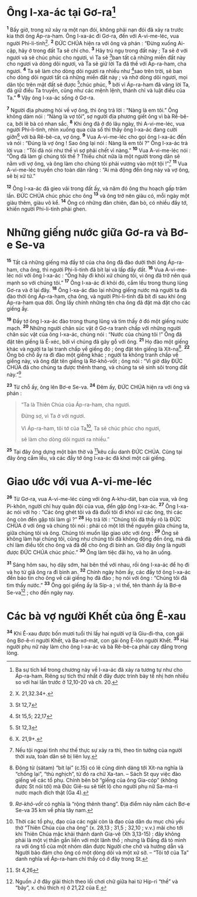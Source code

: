 # Ông I-xa-ác tại Gơ-ra[^1]
<sup><b>1</b></sup> Bấy giờ, trong xứ xảy ra một nạn đói, không phải nạn đói đã xảy ra trước kia thời ông Áp-ra-ham. Ông I-xa-ác đi Gơ-ra, đến với A-vi-me-léc, vua người Phi-li-tinh[^2]. <sup><b>2</b></sup> ĐỨC CHÚA hiện ra với ông và phán : “Đừng xuống Ai-cập, hãy ở trong đất Ta sẽ chỉ cho. <sup><b>3</b></sup> Hãy trú ngụ trong đất này ; Ta sẽ ở với ngươi và sẽ chúc phúc cho ngươi, vì Ta sẽ [^1*]ban tất cả những miền đất này cho ngươi và dòng dõi ngươi, và Ta sẽ giữ lời Ta đã thề với Áp-ra-ham, cha ngươi. <sup><b>4</b></sup> Ta sẽ làm cho dòng dõi ngươi ra nhiều như [^2*]sao trên trời, sẽ ban cho dòng dõi ngươi tất cả những miền đất này ; và nhờ dòng dõi ngươi, mọi dân tộc trên mặt đất sẽ được [^3*]chúc phúc, <sup><b>5</b></sup> bởi vì Áp-ra-ham đã vâng lời Ta, đã giữ điều Ta truyền, cũng như các mệnh lệnh, thánh chỉ và luật điều của Ta.” <sup><b>6</b></sup> Vậy ông I-xa-ác sống ở Gơ-ra.

<sup><b>7</b></sup> Người địa phương hỏi về vợ ông, thì ông trả lời : “Nàng là em tôi.” Ông không dám nói : “Nàng là vợ tôi”, sợ người địa phương giết ông vì bà Rê-bê-ca, bởi lẽ bà có nhan sắc. <sup><b>8</b></sup> Khi ông đã ở đó lâu ngày, thì A-vi-me-léc, vua người Phi-li-tinh, nhìn xuống qua cửa sổ thì thấy ông I-xa-ác đang cười giỡn[^3] với bà Rê-bê-ca, vợ ông. <sup><b>9</b></sup> Vua A-vi-me-léc cho gọi ông I-xa-ác đến và nói : “Đúng là vợ ông ! Sao ông lại nói : Nàng là em tôi ?” Ông I-xa-ác trả lời vua : “Tôi đã nói như thế vì sợ phải chết vì nàng.” <sup><b>10</b></sup> Vua A-vi-me-léc nói : “Ông đã làm gì chúng tôi thế ? Thiếu chút nữa là một người trong dân sẽ nằm với vợ ông, và ông làm cho chúng tôi phải vương vào một tội !”[^4] <sup><b>11</b></sup> Vua A-vi-me-léc truyền cho toàn dân rằng : “Ai mà động đến ông này và vợ ông, sẽ bị xử tử.”

<sup><b>12</b></sup> Ông I-xa-ác đã gieo vãi trong đất ấy, và năm đó ông thu hoạch gấp trăm lần. ĐỨC CHÚA chúc phúc cho ông <sup><b>13</b></sup> và ông trở nên giàu có, mỗi ngày một giàu thêm, giàu vô kể. <sup><b>14</b></sup> Ông có những đàn chiên, đàn bò, có nhiều đầy tớ, khiến người Phi-li-tinh phải ghen.

# Những giếng nước giữa Gơ-ra và Bơ-e Se-va
<sup><b>15</b></sup> Tất cả những giếng mà đầy tớ của cha ông đã đào dưới thời ông Áp-ra-ham, cha ông, thì người Phi-li-tinh đã bít lại và lấp đầy đất. <sup><b>16</b></sup> Vua A-vi-me-léc nói với ông I-xa-ác : “Ông hãy đi khỏi xứ chúng tôi, vì ông đã trở nên quá mạnh so với chúng tôi.” <sup><b>17</b></sup> Ông I-xa-ác đi khỏi đó, cắm lều trong thung lũng Gơ-ra và ở lại đây. <sup><b>18</b></sup> Ông I-xa-ác đào lại những giếng nước mà người ta đã đào thời ông Áp-ra-ham, cha ông, và người Phi-li-tinh đã bít đi sau khi ông Áp-ra-ham qua đời. Ông lấy chính những tên cha ông đã đặt mà đặt cho các giếng ấy.

<sup><b>19</b></sup> Đầy tớ ông I-xa-ác đào trong thung lũng và tìm thấy ở đó một giếng nước mạch. <sup><b>20</b></sup> Những người chăn súc vật ở Gơ-ra tranh chấp với những người chăn súc vật của ông I-xa-ác, chúng nói : “Nước của chúng tôi !” Ông đã đặt tên giếng là Ê-xéc, bởi vì chúng đã gây gỗ với ông. <sup><b>21</b></sup> Họ đào một giếng khác và người ta lại tranh chấp về giếng đó ; ông đặt tên giếng là Xít-na[^5]. <sup><b>22</b></sup> Ông bỏ chỗ ấy ra đi đào một giếng khác ; người ta không tranh chấp về giếng này, và ông đặt tên giếng là Rơ-khô-vốt ; ông nói : “Vì giờ đây ĐỨC CHÚA đã cho chúng ta được thênh thang, và chúng ta sẽ sinh sôi trong đất này.”[^6]

<sup><b>23</b></sup> Từ chỗ ấy, ông lên Bơ-e Se-va. <sup><b>24</b></sup> Đêm ấy, ĐỨC CHÚA hiện ra với ông và phán : 
> “Ta là Thiên Chúa của Áp-ra-ham, cha ngươi.
> 
> Đừng sợ, vì Ta ở với ngươi.
> 
> Vì Áp-ra-ham, tôi tớ của Ta[^7], Ta sẽ chúc phúc cho ngươi,
> 
> sẽ làm cho dòng dõi ngươi ra nhiều.”
>

<sup><b>25</b></sup> Tại đây ông dựng một bàn thờ và [^4*]kêu cầu danh ĐỨC CHÚA. Cũng tại đây ông cắm lều, và các đầy tớ ông I-xa-ác đã khơi một cái giếng.

# Giao ước với vua A-vi-me-léc
<sup><b>26</b></sup> Từ Gơ-ra, vua A-vi-me-léc cùng với ông A-khu-dát, bạn của vua, và ông Pi-khôn, người chỉ huy quân đội của vua, đến gặp ông I-xa-ác. <sup><b>27</b></sup> Ông I-xa-ác nói với họ : “Các ông ghét tôi và đã đuổi tôi đi khỏi xứ các ông, thì các ông còn đến gặp tôi làm gì ?” <sup><b>28</b></sup> Họ trả lời : “Chúng tôi đã thấy rõ là ĐỨC CHÚA ở với ông và chúng tôi nói : phải có một lời thề nguyền giữa chúng ta, giữa chúng tôi và ông. Chúng tôi muốn lập giao ước với ông : <sup><b>29</b></sup> Ông sẽ không làm hại chúng tôi, cũng như chúng tôi đã không động đến ông, mà đã chỉ làm điều tốt cho ông và đã để cho ông đi bình an. Giờ đây ông là người được ĐỨC CHÚA chúc phúc.” <sup><b>30</b></sup> Ông làm tiệc đãi họ, và họ ăn uống.

<sup><b>31</b></sup> Sáng hôm sau, họ dậy sớm, hai bên thề với nhau, rồi ông I-xa-ác để họ đi và họ từ giã ông ra đi bình an. <sup><b>32</b></sup> Chính ngày hôm ấy, các đầy tớ ông I-xa-ác đến báo tin cho ông về cái giếng họ đã đào ; họ nói với ông : “Chúng tôi đã tìm thấy nước.” <sup><b>33</b></sup> Ông gọi giếng ấy là Síp-a ; vì thế, tên thành ấy là Bơ-e Se-va[^8] ; cho đến ngày nay.

# Các bà vợ người Khết của ông Ê-xau
<sup><b>34</b></sup> Khi Ê-xau được bốn mươi tuổi thì lấy hai người vợ là Giu-đi-tha, con gái ông Bơ-ê-ri người Khết, và Ba-xơ-mát, con gái ông Ê-lôn người Khết. <sup><b>35</b></sup> Hai người phụ nữ này làm cho ông I-xa-ác và bà Rê-bê-ca phải cay đắng trong lòng.

[^1]: Ba sự tích kể trong chương này về I-xa-ác đã xảy ra tương tự như cho Áp-ra-ham. Riêng sự tích thứ nhất ở đây được trình bày tế nhị hơn nhiều so với hai lần trước ở 12,10-20 và ch. 20.
[^2]: X. 21,32.34+.
[^3]: X. 21,9+.
[^4]: Nếu tội ngoại tình như thế thực sự xảy ra thì, theo tin tưởng của người thời xưa, toàn dân sẽ bị liên luỵ.
[^5]: Động từ (<span class="hebrew-translit">sätam</span>) “bít lại” (c.15) có lẽ cũng dính dáng tới Xít-na nghĩa là “chống lại”, “thù nghịch”, từ đó ra chữ Xa-tan. – Sách St quy việc đào giếng về các tổ phụ. Chính bên bờ “giếng của ông Gia-cóp” (không được St nói tới) mà Đức Giê-su sẽ tiết lộ cho người phụ nữ Sa-ma-ri nước mạch đích thật (Ga 4).
[^6]: <i>Rơ-khô-vốt</i> có nghĩa là “rộng thênh thang”. Địa điểm này nằm cách Bơ-e Se-va 35 km về phía tây nam.
[^7]: Thời các tổ phụ, đạo của các ngài còn là đạo của dân du mục chủ yếu thờ “Thiên Chúa của cha ông” (x. 28,13 ; 31,5 ; 32,10 ; v.v.) mãi cho tới khi Thiên Chúa mặc khải thánh danh Gia-vê (Xh 3,13-15) : đây không phải là một vị thần gắn liền với một lãnh thổ ; nhưng là Đấng đã tỏ mình ra với ông tổ của một nhóm dân được Người che chở và hướng dẫn và Người bảo đảm cho ông có một dòng dõi và một xứ sở. – “Tôi tớ của Ta” danh nghĩa về Áp-ra-ham chỉ thấy có ở đây trong St.
[^8]: Nguồn J ở đây giải thích theo lối chơi chữ giữa hai từ Híp-ri “thề” và “bảy”, x. chú thích n) ở 21,22 của E.
[^1*]: St 12,7
[^2*]: St 15,5; 22,17
[^3*]: St 12,3
[^4*]: St 4,26
